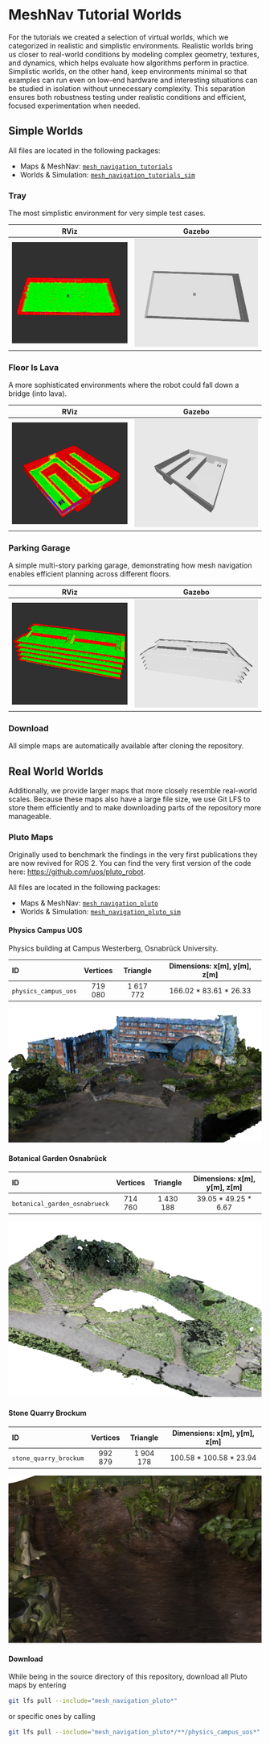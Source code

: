 # MeshNav Tutorial Worlds

For the tutorials we created a selection of virtual worlds, which we categorized in realistic and simplistic environments.
Realistic worlds bring us closer to real-world conditions by modeling complex geometry, textures, and dynamics, which helps evaluate how algorithms perform in practice.
Simplistic worlds, on the other hand, keep environments minimal so that examples can run even on low-end hardware and interesting situations can be studied in isolation without unnecessary complexity.
This separation ensures both robustness testing under realistic conditions and efficient, focused experimentation when needed.

## Simple Worlds



All files are located in the following packages:

- Maps & MeshNav: [`mesh_navigation_tutorials`](https://github.com/naturerobots/mesh_navigation_tutorials/tree/main/mesh_navigation_tutorials)
- Worlds & Simulation: [`mesh_navigation_tutorials_sim`](https://github.com/naturerobots/mesh_navigation_tutorials/tree/main/mesh_navigation_tutorials_sim)


### Tray

The most simplistic environment for very simple test cases.

| RViz | Gazebo |
|:--:|:--:|
| ![tray_map](/media/simple_envs/tray_map.png) | ![tray_sim](/media/simple_envs/tray_world.png) |


### Floor Is Lava

A more sophisticated environments where the robot could fall down a bridge (into lava).

| RViz | Gazebo |
|:--:|:--:|
| ![floor_is_lava](/media/simple_envs/floor_is_lava_map.png) | ![floor_is_lava_sim](/media/simple_envs/floor_is_lava_world.png) |

### Parking Garage

A simple multi-story parking garage, demonstrating how mesh navigation enables efficient planning across different floors.

| RViz | Gazebo |
|:--:|:--:|
| ![parking_garage_map](/media/simple_envs/parking_garage_map.png) | ![parking_garage_sim](/media/simple_envs/parking_garage_world.png) |

### Download

All simple maps are automatically available after cloning the repository.


## Real World Worlds

Additionally, we provide larger maps that more closely resemble real-world scales. Because these maps also have a large file size, we use Git LFS to store them efficiently and to make downloading parts of the repository more manageable.

### Pluto Maps

Originally used to benchmark the findings in the very first publications they are now revived for ROS 2. You can find the very first version of the code here: https://github.com/uos/pluto_robot.

All files are located in the following packages:

- Maps & MeshNav: [`mesh_navigation_pluto`](https://github.com/naturerobots/mesh_navigation_tutorials/tree/main/mesh_navigation_pluto)
- Worlds & Simulation: [`mesh_navigation_pluto_sim`](https://github.com/naturerobots/mesh_navigation_tutorials/tree/main/mesh_navigation_pluto_sim)

#### Physics Campus UOS

Physics building at Campus Westerberg, Osnabrück University.

| ID | Vertices  | Triangle | Dimensions: x[m], y[m], z[m] |
|:-----|:-----:|:-----:|:-----:|
| `physics_campus_uos` | 719 080  | 1 617 772 | 166.02 * 83.61 * 26.33 |

![physics_campus_uos](/media/pluto_envs/physics_campus_uos_map.png)

#### Botanical Garden Osnabrück

| ID | Vertices  | Triangle | Dimensions: x[m], y[m], z[m] |
|:-----|:-----:|:-----:|:-----:|
| `botanical_garden_osnabrueck` | 714 760  | 1 430 188 | 39.05 * 49.25 * 6.67 |

![botanical_garden_osnabrueck](/media/pluto_envs/botanical_garden_osnabrueck_map.png) 


#### Stone Quarry Brockum

| ID | Vertices  | Triangle | Dimensions: x[m], y[m], z[m] |
|:-----|:-----:|:-----:|:-----:|
| `stone_quarry_brockum` | 992 879  | 1 904 178 | 100.58 * 100.58 * 23.94 |

![stone_quarry_brockum](/media/pluto_envs/stone_quarry_brockum_map.png) 

#### Download

While being in the source directory of this repository, download all Pluto maps by entering

```bash
git lfs pull --include="mesh_navigation_pluto*"
```

or specific ones by calling

```bash
git lfs pull --include="mesh_navigation_pluto*/**/physics_campus_uos*"
```





